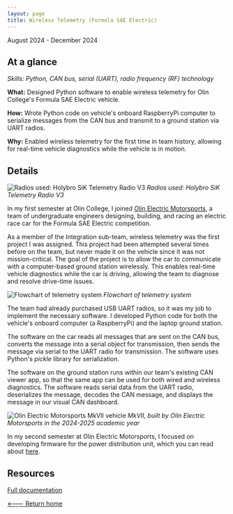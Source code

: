 ```yaml
---
layout: page
title: Wireless Telemetry (Formula SAE Electric)
---
```


August 2024 - December 2024

## At a glance

_Skills: Python, CAN bus, serial (UART), radio frequency (RF) technology_

**What:** Designed Python software to enable wireless telemetry for Olin College's Formula SAE Electric vehicle.

**How:** Wrote Python code on vehicle's onboard RaspberryPi computer to serialize messages from the CAN bus and transmit to a ground station via UART radios.

**Why:** Enabled wireless telemetry for the first time in team history, allowing for real-time vehicle diagnostics while the vehicle is in motion.

## Details

![Radios used: Holybro SiK Telemetry Radio V3]({{site.url}}/assets/images/rft-1.jpg)
_Radios used: Holybro SiK Telemetry Radio V3_

<p> In my first semester at Olin College, I joined <a href="https://www.instagram.com/olinelectricmotorsports/" target="_blank">Olin Electric Motorsports</a>, a team of undergraduate engineers designing, building, and racing an electric race car for the Formula SAE Electric competition.</p>

As a member of the Integration sub-team, wireless telemetry was the first project I was assigned. This project had been attempted several times before on the team, but never made it on the vehicle since it was not mission-critical. The goal of the project is to allow the car to communicate with a computer-based ground station wirelessly. This enables real-time vehicle diagnostics while the car is driving, allowing the team to diagnose and resolve drive-time issues.

![Flowchart of telemetry system]({{site.url}}/assets/images/rft-2.jpg)
_Flowchart of telemetry system_

The team had already purchased USB UART radios, so it was my job to implement the necessary software. I developed Python code for both the vehicle's onboard computer (a RaspberryPi) and the laptop ground station.

The software on the car reads all messages that are sent on the CAN bus, converts the message into a serial object for transmission, then sends the message via serial to the UART radio for transmission. The software uses Python's _pickle_ library for serialization.

The software on the ground station runs within our team's existing CAN viewer app, so that the same app can be used for both wired and wireless diagnostics. The software reads serial data from the UART radio, deserializes the message, decodes the CAN message, and displays the message in our visual CAN dashboard.

![Olin Electric Motorsports MkVII vehicle]({{site.url}}/assets/images/rft-3.png)
_MkVII, built by Olin Electric Motorsports in the 2024-2025 academic year_

In my second semester at Olin Electric Motorsports, I focused on developing firmware for the power distribution unit, which you can read about [here]({{site.url}}/projects/pdu_firmware).

## Resources

<p><a href="https://coda.io/d/_dLTyp9cQyXS/RF-Telemetry-System_suVogLCA" target="_blank">Full documentation</a></p>

[<--- Return home]({{site.url}})
